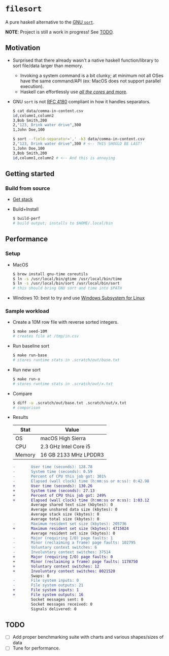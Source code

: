 # `filesort`

A pure haskell alternative to the [GNU `sort`](http://man7.org/linux/man-pages/man1/sort.1.html).

**NOTE**: Project is still a work in progress! See [TODO](#TODO).

## Motivation

- Surprised that there already wasn't a native haskell function/library to sort file/data larger than memory.
  - Invoking a system command is a bit clunky; at minimum not all OSes have the same command/API (ex: MacOS does not support parallel execution).
  - Haskell can effortlessly use [_all the cores_ and more](https://simonmar.github.io/posts/2016-12-08-Haskell-in-the-datacentre.html).

- GNU `sort` is not [RFC 4180](https://tools.ietf.org/html/rfc4180) compliant in how it handles separators.

  ```bash
  $ cat data/comma-in-content.csv
  id,column1,column2
  3,Bob Smith,200
  2,"123, Drink water drive",300
  1,John Doe,100

  $ sort --field-separator=',' -k3 data/comma-in-content.csv
  2,"123, Drink water drive",300 # <-- THIS SHOULD BE LAST!
  1,John Doe,100
  3,Bob Smith,200
  id,column1,column2 # <-- And this is annoying
  ```

## Getting started

### Build from source

- [Get stack](https://docs.haskellstack.org/en/stable/install_and_upgrade/)

- Build+Install

  ```bash
  $ build-perf
  # build output; installs to $HOME/.local/bin
  ```

## Performance

### Setup

- MacOS

  ```bash
  $ brew install gnu-time coreutils
  $ ln -s /usr/local/bin/gtime /usr/local/bin/time
  $ ln -s /usr/local/bin/sort /usr/local/bin/sort
  # this should bring GNU sort and time into $PATH
  ```

- Windows 10: best to try and use [Windows Subsystem for Linux](https://docs.microsoft.com/en-us/windows/wsl/install-win10)

### Sample workload

- Create a 10M row file with reverse sorted integers.

  ```bash
  $ make seed-10M
  # creates file at /tmp/in.csv
  ```

- Run baseline sort

  ```bash
  $ make run-base
  # stores runtime stats in .scratch/out/base.txt
  ```

- Run new sort

  ```bash
  $ make run-x
  # stores runtime stats in .scratch/out/x.txt
  ```

- Compare

  ```bash
  $ diff -u .scratch/out/base.txt .scratch/out/x.txt
  # comparison
  ```

- Results

  Stat|Value
  ---|---
  OS|macOS High Sierra
  CPU|2.3 GHz Intel Core i5
  Memory|16 GB 2133 MHz LPDDR3

  ```diff
  -       User time (seconds): 128.78
  -       System time (seconds): 0.59
  -       Percent of CPU this job got: 301%
  -       Elapsed (wall clock) time (h:mm:ss or m:ss): 0:42.98
  +       User time (seconds): 130.26
  +       System time (seconds): 27.13
  +       Percent of CPU this job got: 249%
  +       Elapsed (wall clock) time (h:mm:ss or m:ss): 1:03.12
          Average shared text size (kbytes): 0
          Average unshared data size (kbytes): 0
          Average stack size (kbytes): 0
          Average total size (kbytes): 0
  -       Maximum resident set size (kbytes): 205736
  +       Maximum resident set size (kbytes): 4715024
          Average resident set size (kbytes): 0
  -       Major (requiring I/O) page faults: 1
  -       Minor (reclaiming a frame) page faults: 102795
  -       Voluntary context switches: 6
  -       Involuntary context switches: 37514
  +       Major (requiring I/O) page faults: 0
  +       Minor (reclaiming a frame) page faults: 1178750
  +       Voluntary context switches: 12
  +       Involuntary context switches: 8021520
          Swaps: 0
  -       File system inputs: 0
  -       File system outputs: 21
  +       File system inputs: 1
  +       File system outputs: 16
          Socket messages sent: 0
          Socket messages received: 0
          Signals delivered: 0
  ```

## TODO

- [ ] Add proper benchmarking suite with charts and various shapes/sizes of data
- [ ] Tune for performance.
